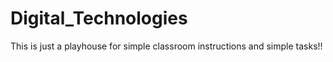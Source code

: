 # Digital_Technologies
This is just a playhouse for simple classroom instructions and simple tasks!!
